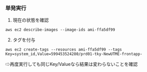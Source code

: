 ### 単発実行

1. 現在の状態を確認
```
aws ec2 describe-images --image-ids ami-ffa5df99
```

2. タグを付与
```
aws ec2 create-tags --resources ami-ffa5df99 --tags Key=system_id,Value=599453524280/prd01-tky-NewUTME-frontapp-
```

⇨再度実行しても同じKey/Valueなら結果は変わらないことを確認

